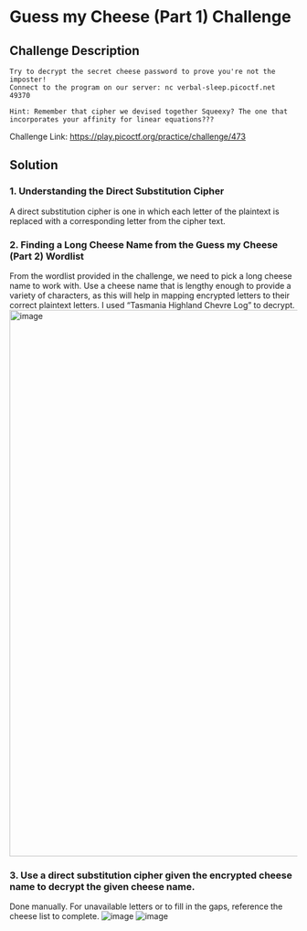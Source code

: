 # Guess my Cheese (Part 1) Challenge

## Challenge Description
```
Try to decrypt the secret cheese password to prove you're not the imposter!
Connect to the program on our server: nc verbal-sleep.picoctf.net 49370

Hint: Remember that cipher we devised together Squeexy? The one that incorporates your affinity for linear equations???
```

Challenge Link: https://play.picoctf.org/practice/challenge/473

## Solution
### 1. Understanding the Direct Substitution Cipher
A direct substitution cipher is one in which each letter of the plaintext is replaced with a corresponding letter from the cipher text.

### 2. Finding a Long Cheese Name from the Guess my Cheese (Part 2) Wordlist
From the wordlist provided in the challenge, we need to pick a long cheese name to work with. Use a cheese name that is lengthy enough to provide a variety of characters, as this will help in mapping encrypted letters to their correct plaintext letters.
I used  “Tasmania Highland Chevre Log” to decrypt. 
<img width="956" alt="image" src="https://github.com/user-attachments/assets/8d12bf5e-1e41-441a-ae56-933bd587824a" />

### 3. Use a direct substitution cipher given the encrypted cheese name to decrypt the given cheese name. 
Done manually. For unavailable letters or to fill in the gaps, reference the cheese list to complete.
![image](https://github.com/user-attachments/assets/e896dbbd-b419-47d1-9d4d-be92bf9265b8)
![image](https://github.com/user-attachments/assets/3fa1af13-4ccc-40da-b7c1-b49e2389958d)





